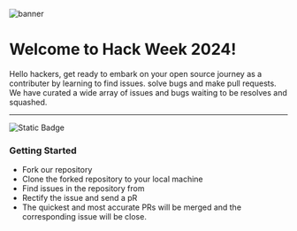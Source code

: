 ![banner](https://github.com/Vishnu-M-E/Hacktoberfest-2024/blob/main/assets/DO-HFest-EmailBanner-600px-1-@2x.png?raw=true)

# Welcome to Hack Week 2024!

Hello hackers, get ready to embark on your open source journey as a contributer by learning to find issues. solve bugs and make pull requests.
We have curated a wide array of issues and bugs waiting to be resolves and squashed. 
***


![Static Badge](https://img.shields.io/badge/Active_Status-Down-yellow)

### Getting Started

- Fork our repository
- Clone the forked repository to your local machine
- Find issues in the repository from
- Rectify the issue and send a pR
- The quickest and most accurate PRs will be merged and the corresponding issue will be close.

